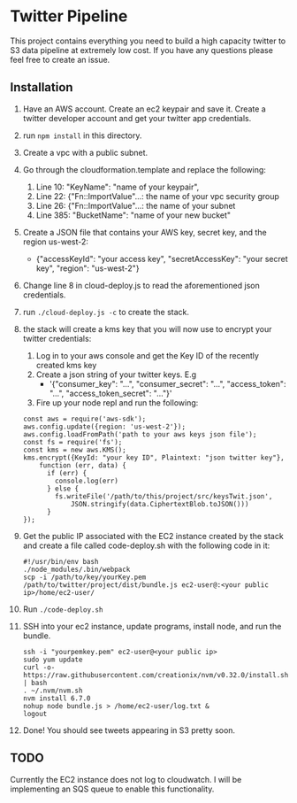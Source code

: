 Twitter Pipeline
================

This project contains everything you need to build a high capacity
twitter to S3 data pipeline at extremely low cost. If you have any
questions please feel free to create an issue.

Installation
------------
 1. Have an AWS account. Create an ec2 keypair and save it. Create a twitter developer account and get your twitter app credentials.
 2. run `npm install` in this directory.
 3. Create a vpc with a public subnet.
 4. Go through the cloudformation.template and replace the following:
    1. Line 10: "KeyName": "name of your keypair",
    2. Line 22: {"Fn::ImportValue"...: the name of your vpc security group
    3. Line 26: {"Fn::ImportValue"...: the name of your subnet
    4. Line 385: "BucketName": "name of your new bucket"
 5. Create a JSON file that contains your AWS key, secret key, and the region us-west-2:
    * {"accessKeyId": "your access key", "secretAccessKey": "your secret key", "region": "us-west-2"}
 6. Change line 8 in cloud-deploy.js to read the aforementioned json credentials.
 7. run `./cloud-deploy.js -c` to create the stack.
 8. the stack will create a kms key that you will now use to encrypt your twitter credentials:
    1. Log in to your aws console and get the Key ID of the recently created kms key
    2. Create a json string of your twitter keys. E.g
        * '{"consumer_key": "...", "consumer_secret": "...", "access_token": "...", "access_token_secret":  "..."}'
    3. Fire up your node repl and run the following:
    ```
    const aws = require('aws-sdk');
    aws.config.update({region: 'us-west-2'});
    aws.config.loadFromPath('path to your aws keys json file');
    const fs = require('fs');
    const kms = new aws.KMS();
    kms.encrypt({KeyId: "your key ID", Plaintext: "json twitter key"},
        function (err, data) {
          if (err) {
            console.log(err)
          } else {
            fs.writeFile('/path/to/this/project/src/keysTwit.json',
                JSON.stringify(data.CiphertextBlob.toJSON()))
          }
    });
    ```

 9. Get the public IP associated with the EC2 instance created by the stack and create a file called code-deploy.sh with the following code in it:

     ```
     #!/usr/bin/env bash
     ./node_modules/.bin/webpack
     scp -i /path/to/key/yourKey.pem /path/to/twitter/project/dist/bundle.js ec2-user@:<your public ip>/home/ec2-user/
     ```

10. Run `./code-deploy.sh`
11. SSH into your ec2 instance, update programs, install node, and run the bundle.
    ```
    ssh -i "yourpemkey.pem" ec2-user@<your public ip>
    sudo yum update
    curl -o- https://raw.githubusercontent.com/creationix/nvm/v0.32.0/install.sh | bash
    . ~/.nvm/nvm.sh
    nvm install 6.7.0
    nohup node bundle.js > /home/ec2-user/log.txt &
    logout
    ```

13. Done! You should see tweets appearing in S3 pretty soon.

TODO
----
Currently the EC2 instance does not log to cloudwatch. I will be implementing an SQS queue to enable this functionality.

